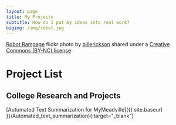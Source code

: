 ```yaml
---
layout: page
title: My Projects
subtitle: How do I put my ideas into real work?
bigimg: /img/robot.jpg
---
```


<a title="Robot Rampage" href="https://flickr.com/photos/mg315/1502806479">Robot Rampage</a> flickr photo by <a href="https://flickr.com/people/mg315">billerickson</a> shared under a <a href="https://creativecommons.org/licenses/by-nc/2.0/">Creative Commons (BY-NC) license</a>

# Project List

## College Research and Projects

[Autumated Text Summarization for MyMeadville]({{ site.baseurl }}/Automated_text_summarization){:target="_blank"}
